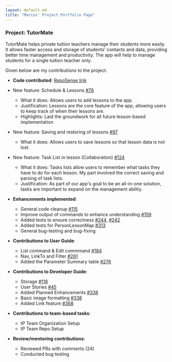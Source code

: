 ```yaml
---
layout: default.md
title: "Marcus' Project Portfolio Page"
---
```


### Project: TutorMate

TutorMate helps private tuition teachers manage their students more easily. It allows faster access and storage of students’ contacts and data, providing better time management and productivity. The app will help to manage students for a single tuition teacher only.

Given below are my contributions to the project.

* **Code contributed**: [RepoSense link](https://nus-cs2103-ay2324s1.github.io/tp-dashboard/?search=&sort=groupTitle&sortWithin=title&timeframe=commit&mergegroup=&groupSelect=groupByRepos&breakdown=true&checkedFileTypes=docs~functional-code~test-code&since=2023-09-22&tabOpen=true&tabType=authorship&tabAuthor=HollaG&tabRepo=AY2324S1-CS2103T-T11-3%2Ftp%5Bmaster%5D&authorshipIsMergeGroup=false&authorshipFileTypes=docs~functional-code~test-code&authorshipIsBinaryFileTypeChecked=false&authorshipIsIgnoredFilesChecked=false)

* New feature: Schedule & Lessons [#78](https://github.com/AY2324S1-CS2103T-T11-3/tp/pull/78)
  * What it does: Allows users to add lessons to the app.
  * Justification: Lessons are the core feature of the app, allowing users to keep track of when their lessons are.
  * Highlights: Laid the groundwork for all future lesson-based implementation

* New feature: Saving and restoring of lessons [#97](https://github.com/AY2324S1-CS2103T-T11-3/tp/pull/97)
  * What it does: Allows users to save lessons so that lesson data is not lost.

* New feature: Task List in lesson (Collaboration) [#124](https://github.com/AY2324S1-CS2103T-T11-3/tp/pull/124)
  * What it does: Tasks lists allow users to remember what tasks they have to do for each lesson. My part involved the correct saving and parsing of task lists.
  * Justification: As part of our app's goal to be an all-in-one solution, tasks are important to expand on the management ability.

* **Enhancements implemented**:
    * General code cleanup [#115](https://github.com/AY2324S1-CS2103T-T11-3/tp/pull/115)
    * Improve output of commands to enhance understanding [#159](https://github.com/AY2324S1-CS2103T-T11-3/tp/pull/159)
    * Added tests to ensure correctness [#244](https://github.com/AY2324S1-CS2103T-T11-3/tp/pull/244), [#242](https://github.com/AY2324S1-CS2103T-T11-3/tp/pull/242)
    * Added tests for PersonLessonMap [#313](https://github.com/AY2324S1-CS2103T-T11-3/tp/pull/313)
    * General bug-testing and bug-fixing

* **Contributions to User Guide**:
    * List command & Edit commmand [#184](https://github.com/AY2324S1-CS2103T-T11-3/tp/pull/184)
    * Nav, LinkTo and Filter [#261](https://github.com/AY2324S1-CS2103T-T11-3/tp/pull/261)
    * Added the Parameter Summary table [#276](https://github.com/AY2324S1-CS2103T-T11-3/tp/pull/276)

* **Contributions to Developer Guide**:
    * Storage [#118](https://github.com/AY2324S1-CS2103T-T11-3/tp/pull/118)
    * User Stories [#45](https://github.com/AY2324S1-CS2103T-T11-3/tp/pull/45)
    * Added Planned Enhancements [#338](https://github.com/AY2324S1-CS2103T-T11-3/tp/pull/338)
    * Basic image formatting [#338](https://github.com/AY2324S1-CS2103T-T11-3/tp/pull/338)
    * Added Link feature [#368](https://github.com/AY2324S1-CS2103T-T11-3/tp/pull/368)

* **Contributions to team-based tasks**:
    * tP Team Organization Setup
    * tP Team Repo Setup

* **Review/mentoring contributions**:
    * Reviewed PRs with comments (24)
    * Conducted bug testing 

